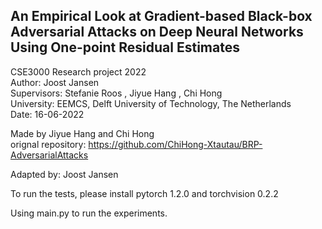 
## An Empirical Look at Gradient-based Black-box Adversarial Attacks on Deep Neural Networks Using One-point Residual Estimates
CSE3000 Research project 2022\
Author: Joost Jansen\
Supervisors: Stefanie Roos , Jiyue Hang , Chi Hong \
University: EEMCS, Delft University of Technology, The Netherlands \
Date: 16-06-2022 

Made by Jiyue Hang and Chi Hong \
orignal repository: https://github.com/ChiHong-Xtautau/BRP-AdversarialAttacks


Adapted by: Joost Jansen

To run the tests, please install pytorch 1.2.0 and torchvision 0.2.2

Using main.py to run the experiments.